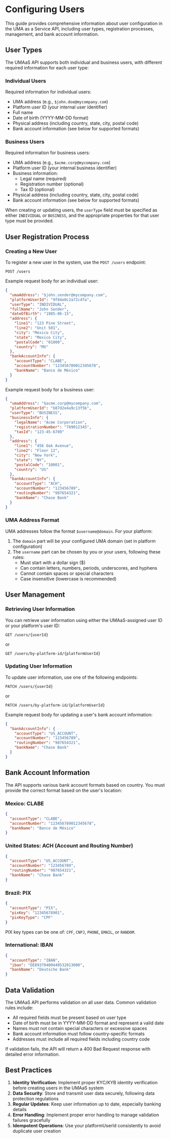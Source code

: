 # Configuring Users

This guide provides comprehensive information about user configuration in the UMA as a Service API, including user types, registration processes, management, and bank account information.

## User Types

The UMAaS API supports both individual and business users, with different required information for each user type:

### Individual Users

Required information for individual users:

- UMA address (e.g., `$john.doe@mycompany.com`)
- Platform user ID (your internal user identifier)
- Full name
- Date of birth (YYYY-MM-DD format)
- Physical address (including country, state, city, postal code)
- Bank account information (see below for supported formats)

### Business Users

Required information for business users:

- UMA address (e.g., `$acme.corp@mycompany.com`)
- Platform user ID (your internal business identifier)
- Business information:
  - Legal name (required)
  - Registration number (optional)
  - Tax ID (optional)
- Physical address (including country, state, city, postal code)
- Bank account information (see below for supported formats)

When creating or updating users, the `userType` field must be specified as either `INDIVIDUAL` or `BUSINESS`, and the appropriate properties for that user type must be provided.

## User Registration Process

### Creating a New User

To register a new user in the system, use the `POST /users` endpoint:

```http
POST /users
```

Example request body for an individual user:

```json
{
  "umaAddress": "$john.sender@mycompany.com",
  "platformUserId": "9f84e0c2a72c4fa",
  "userType": "INDIVIDUAL",
  "fullName": "John Sender",
  "dateOfBirth": "1985-06-15",
  "address": {
    "line1": "123 Pine Street",
    "line2": "Unit 501",
    "city": "Mexico City",
    "state": "Mexico City",
    "postalCode": "01000",
    "country": "MX"
  },
  "bankAccountInfo": {
    "accountType": "CLABE",
    "accountNumber": "123456789012345678",
    "bankName": "Banco de México"
  }
}
```

Example request body for a business user:

```json
{
  "umaAddress": "$acme.corp@mycompany.com",
  "platformUserId": "b87d2e4a9c13f5b",
  "userType": "BUSINESS",
  "businessInfo": {
    "legalName": "Acme Corporation",
    "registrationNumber": "789012345",
    "taxId": "123-45-6789"
  },
  "address": {
    "line1": "456 Oak Avenue",
    "line2": "Floor 12",
    "city": "New York",
    "state": "NY",
    "postalCode": "10001",
    "country": "US"
  },
  "bankAccountInfo": {
    "accountType": "ACH",
    "accountNumber": "123456789",
    "routingNumber": "987654321",
    "bankName": "Chase Bank"
  }
}
```

### UMA Address Format

UMA addresses follow the format `$username@domain`. For your platform:

1. The `domain` part will be your configured UMA domain (set in platform configuration)
2. The `username` part can be chosen by you or your users, following these rules:
   - Must start with a dollar sign ($)
   - Can contain letters, numbers, periods, underscores, and hyphens
   - Cannot contain spaces or special characters
   - Case insensitive (lowercase is recommended)

## User Management

### Retrieving User Information

You can retrieve user information using either the UMAaS-assigned user ID or your platform's user ID:

```http
GET /users/{userId}
```

or

```http
GET /users/by-platform-id/{platformUserId}
```

### Updating User Information

To update user information, use one of the following endpoints:

```http
PATCH /users/{userId}
```

or

```http
PATCH /users/by-platform-id/{platformUserId}
```

Example request body for updating a user's bank account information:

```json
{
  "bankAccountInfo": {
    "accountType": "US_ACCOUNT",
    "accountNumber": "123456789",
    "routingNumber": "987654321",
    "bankName": "Chase Bank"
  }
}
```

## Bank Account Information

The API supports various bank account formats based on country. You must provide the correct format based on the user's location:

### Mexico: CLABE

```json
{
  "accountType": "CLABE",
  "accountNumber": "123456789012345678",
  "bankName": "Banco de México"
}
```

### United States: ACH (Account and Routing Number)

```json
{
  "accountType": "US_ACCOUNT",
  "accountNumber": "123456789",
  "routingNumber": "987654321",
  "bankName": "Chase Bank"
}
```

### Brazil: PIX

```json
{
  "accountType": "PIX",
  "pixKey": "12345678901",
  "pixKeyType": "CPF"
}
```

PIX key types can be one of: `CPF`, `CNPJ`, `PHONE`, `EMAIL`, or `RANDOM`.

### International: IBAN

```json
{
  "accountType": "IBAN",
  "iban": "DE89370400440532013000",
  "bankName": "Deutsche Bank"
}
```

## Data Validation

The UMAaS API performs validation on all user data. Common validation rules include:

- All required fields must be present based on user type
- Date of birth must be in YYYY-MM-DD format and represent a valid date
- Names must not contain special characters or excessive spaces
- Bank account information must follow country-specific formats
- Addresses must include all required fields including country code

If validation fails, the API will return a 400 Bad Request response with detailed error information.

## Best Practices

1. **Identity Verification**: Implement proper KYC/KYB identity verification before creating users in the UMAaS system
2. **Data Security**: Store and transmit user data securely, following data protection regulations
3. **Regular Updates**: Keep user information up to date, especially banking details
4. **Error Handling**: Implement proper error handling to manage validation failures gracefully
5. **Idempotent Operations**: Use your platformUserId consistently to avoid duplicate user creation

